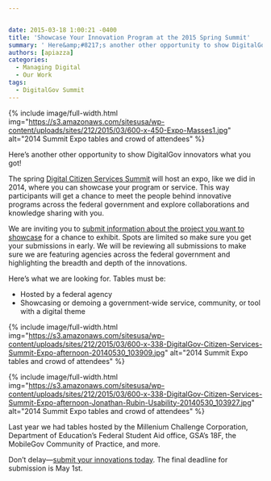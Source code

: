 ```yaml
---


date: 2015-03-18 1:00:21 -0400
title: 'Showcase Your Innovation Program at the 2015 Spring Summit'
summary: ' Here&amp;#8217;s another other opportunity to show DigitalGov innovators what you got! The spring Digital Citizen Services Summit will host an expo, like we did in 2014, where you can showcase your program or service. This way participants will get a chance to meet the'
authors: [apiazza]
categories:
  - Managing Digital
  - Our Work
tags:
  - DigitalGov Summit
---
```



{% include image/full-width.html img="https://s3.amazonaws.com/sitesusa/wp-content/uploads/sites/212/2015/03/600-x-450-Expo-Masses1.jpg" alt="2014 Summit Expo tables and crowd of attendees" %}

Here&#8217;s another other opportunity to show DigitalGov innovators what you got!

The spring [Digital Citizen Services Summit](https://www.WHATEVER/event/2015-digitalgov-citizen-services-summit/ "Spring 2015 DigitalGov Citizen Services Summit") will host an expo, like we did in 2014, where you can showcase your program or service. This way participants will get a chance to meet the people behind innovative programs across the federal government and explore collaborations and knowledge sharing with you.

We are inviting you to [submit information about the project you want to showcase](https://www.surveymonkey.com/s/digitalgov-expo) for a chance to exhibit. Spots are limited so make sure you get your submissions in early. We will be reviewing all submissions to make sure we are featuring agencies across the federal government and highlighting the breadth and depth of the innovations.

Here&#8217;s what we are looking for. Tables must be:

  * Hosted by a federal agency
  * Showcasing or demoing a government-wide service, community, or tool with a digital theme


{% include image/full-width.html img="https://s3.amazonaws.com/sitesusa/wp-content/uploads/sites/212/2015/03/600-x-338-DigitalGov-Citizen-Services-Summit-Expo-afternoon-20140530_103909.jpg" alt="2014 Summit Expo tables and crowd of attendees" %}


{% include image/full-width.html img="https://s3.amazonaws.com/sitesusa/wp-content/uploads/sites/212/2015/03/600-x-338-DigitalGov-Citizen-Services-Summit-Expo-afternoon-Jonathan-Rubin-Usability-20140530_103927.jpg" alt="2014 Summit Expo tables and crowd of attendees" %}

Last year we had tables hosted by the Millenium Challenge Corporation, Department of Education&#8217;s Federal Student Aid office, GSA&#8217;s 18F, the MobileGov Community of Practice, and more.

Don&#8217;t delay—[submit your innovations today](https://www.surveymonkey.com/s/digitalgov-expo). The final deadline for submission is May 1st.